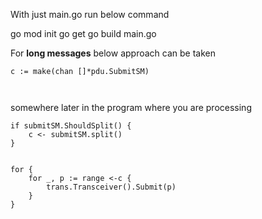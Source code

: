 With just main.go run below command

go mod init go get go build main.go

For  **long messages**  below approach can be taken
```
c := make(chan []*pdu.SubmitSM)



```
somewhere later in the program where you are processing
```
if submitSM.ShouldSplit() {
	c <- submitSM.split()
}


for {
    for _, p := range <-c {
        trans.Transceiver().Submit(p)
    }
}
```
